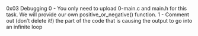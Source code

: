 0x03 Debugging
0 - You only need to upload 0-main.c and main.h for this task. We will
	provide our own positive_or_negative() function.
1 - Comment out (don’t delete it!) the part of the code that is causing the
	output to go into an infinite loop

